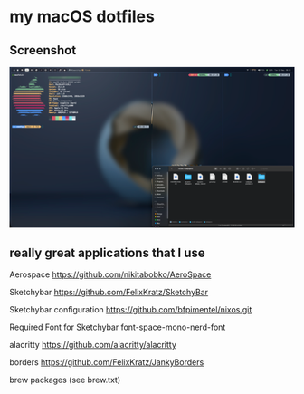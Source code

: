 # my macOS dotfiles

## Screenshot
<p align="center">
  <img src="rice.png" />
</p>

## really great applications that I use

Aerospace
https://github.com/nikitabobko/AeroSpace

Sketchybar
https://github.com/FelixKratz/SketchyBar

Sketchybar configuration
https://github.com/bfpimentel/nixos.git

Required Font for Sketchybar
font-space-mono-nerd-font

alacritty 
https://github.com/alacritty/alacritty

borders
https://github.com/FelixKratz/JankyBorders

brew packages
(see brew.txt)


